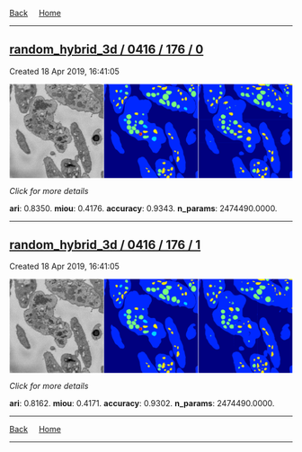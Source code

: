
[Back](..)&nbsp;&nbsp;&nbsp;&nbsp;&nbsp;[Home](https://leapmanlab.github.io/snapshots)

---

<div class="summary"><a href="0"><h2>random_hybrid_3d / 0416 / 176 / 0</h2></a><p>Created 18 Apr 2019, 16:41:05
</p><a href="0"><img src="0/media/summary.png" align="center"></a><p>
<i>Click for more details</i>
</p></div>

**ari**: 0.8350. **miou**: 0.4176. **accuracy**: 0.9343. **n_params**: 2474490.0000. 

---

<div class="summary"><a href="1"><h2>random_hybrid_3d / 0416 / 176 / 1</h2></a><p>Created 18 Apr 2019, 16:41:05
</p><a href="1"><img src="1/media/summary.png" align="center"></a><p>
<i>Click for more details</i>
</p></div>

**ari**: 0.8162. **miou**: 0.4171. **accuracy**: 0.9302. **n_params**: 2474490.0000. 

---

[Back](..)&nbsp;&nbsp;&nbsp;&nbsp;&nbsp;[Home](https://leapmanlab.github.io/snapshots)

---